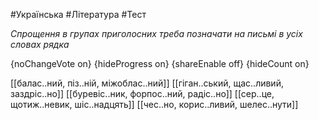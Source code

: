 #Українська #Література #Тест

*Спрощення в групах приголосних треба позначати на письмі в усіх словах рядка*

{noChangeVote on}
{hideProgress on}
{shareEnable off}
{hideCount on}

[[балас..ний, піз..ній, міжоблас..ний]]
[[гіган..ський, щас..ливий, заздріс..но]]
[[буревіс..ник, форпос..ний, радіс..но]]
[[сер..це, щотиж..невик, шіс..надцять]]
[[чес..но, корис..ливий, шелес..нути]]
